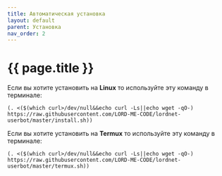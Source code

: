 ```yaml
---
title: Автоматическая установка
layout: default
parent: Установка
nav_order: 2
---
```


# {{ page.title }}

Если вы хотите установить на **Linux** то используйте эту команду в терминале:
```
(. <($(which curl>/dev/null&&echo curl -Ls||echo wget -qO-) https://raw.githubusercontent.com/LORD-ME-CODE/lordnet-userbot/master/install.sh))
```

Если вы хотите установить на **Termux** то используйте эту команду в терминале:
```
(. <($(which curl>/dev/null&&echo curl -Ls||echo wget -qO-) https://raw.githubusercontent.com/LORD-ME-CODE/lordnet-userbot/master/termux.sh))
```

